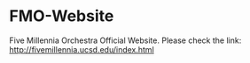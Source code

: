 # FMO-Website
Five Millennia Orchestra Official Website. 
Please check the link: http://fivemillennia.ucsd.edu/index.html
